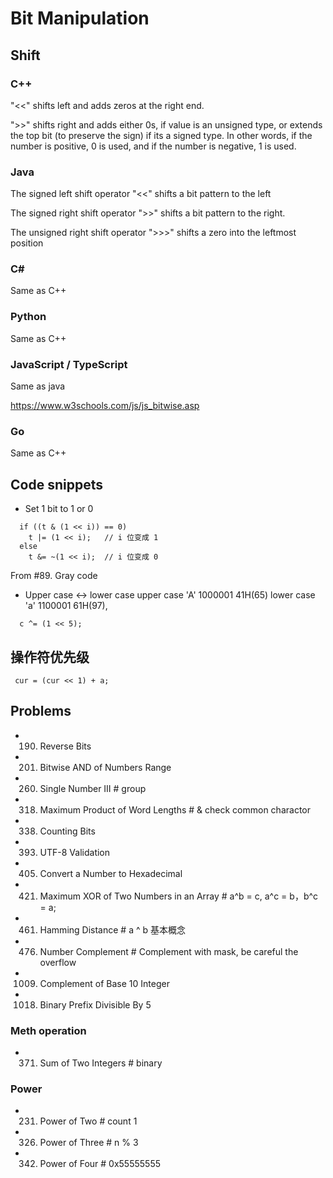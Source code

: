 # Bit Manipulation

## Shift
### C++

  "<<" shifts left and adds zeros at the right end.

  ">>" shifts right and adds either 0s, if value is an unsigned type, or extends the top bit (to preserve the sign) if its a signed type. In other words, if the number is positive, 0 is used, and if the number is negative, 1 is used.

### Java

  The signed left shift operator "<<" shifts a bit pattern to the left

  The signed right shift operator ">>" shifts a bit pattern to the right.

  The unsigned right shift operator ">>>" shifts a zero into the leftmost position

### C#

  Same as C++

### Python

  Same as C++

### JavaScript / TypeScript

  Same as java

  https://www.w3schools.com/js/js_bitwise.asp

### Go

  Same as C++

## Code snippets
- Set 1 bit to 1 or 0
```
  if ((t & (1 << i)) == 0)
    t |= (1 << i);   // i 位变成 1
  else
    t &= ~(1 << i);  // i 位变成 0
```
From #89. Gray code

- Upper case <-> lower case
upper case 'A' 1000001 41H(65) 
lower case 'a' 1100001 61H(97), 
```
  c ^= (1 << 5);
```
## 操作符优先级
```
 cur = (cur << 1) + a;
```  
  
## Problems
- 190. Reverse Bits
- 201. Bitwise AND of Numbers Range
- 260. Single Number III                 # group 
- 318. Maximum Product of Word Lengths   # & check common charactor
- 338. Counting Bits
- 393. UTF-8 Validation
- 405. Convert a Number to Hexadecimal
- 421. Maximum XOR of Two Numbers in an Array    # a^b = c, a^c = b，b^c = a;
- 461. Hamming Distance                  # a ^ b 基本概念
- 476. Number Complement                 # Complement with mask, be careful the overflow
- 1009. Complement of Base 10 Integer
- 1018. Binary Prefix Divisible By 5

### Meth operation
- 371. Sum of Two Integers           # binary 

### Power 
- 231. Power of Two       # count 1
- 326. Power of Three     # n % 3
- 342. Power of Four      # 0x55555555 

